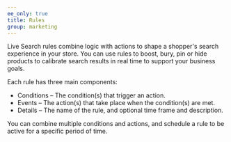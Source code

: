 ```yaml
---
ee_only: true
title: Rules
group: marketing
---
```


Live Search rules combine logic with actions to shape a shopper's search experience in your store. You can use rules to boost, bury, pin or hide products to calibrate search results in real time to support your business goals.

Each rule has three main components:

- Conditions – The condition(s) that trigger an action.
- Events – The action(s) that take place when the condition(s) are met.
- Details – The name of the rule, and optional time frame and description.

You can combine multiple conditions and actions, and schedule a rule to be active for a specific period of time.
